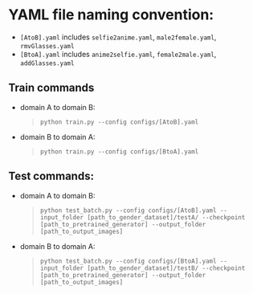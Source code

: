 # YAML file naming convention:
- `[AtoB].yaml` includes `selfie2anime.yaml`, `male2female.yaml`, `rmvGlasses.yaml`
- `[BtoA].yaml` includes `anime2selfie.yaml`, `female2male.yaml`, `addGlasses.yaml`

## Train commands
- domain A to domain B: 
  > `python train.py --config configs/[AtoB].yaml`
- domain B to domain A:
  > `python train.py --config configs/[BtoA].yaml`

## Test commands:
- domain A to domain B: 
  > `python test_batch.py --config configs/[AtoB].yaml --input_folder [path_to_gender_dataset]/testA/ --checkpoint [path_to_pretrained_generator] --output_folder [path_to_output_images]`
- domain B to domain A: 
  > `python test_batch.py --config configs/[BtoA].yaml --input_folder [path_to_gender_dataset]/testB/ --checkpoint [path_to_pretrained_generator] --output_folder [path_to_output_images]`
